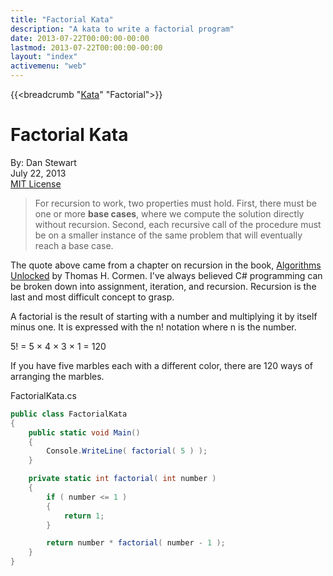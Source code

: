 ```yaml
---
title: "Factorial Kata"
description: "A kata to write a factorial program"
date: 2013-07-22T00:00:00-00:00
lastmod: 2013-07-22T00:00:00-00:00
layout: "index"
activemenu: "web"
---
```


{{<breadcrumb "[Kata](/kata/)" "Factorial">}}

# Factorial Kata

By: Dan Stewart\
July 22, 2013\
[MIT License](https://mit-license.org)

> For recursion to work, two properties must hold. First, there must be one or more **base cases**, where we compute the solution directly without recursion. Second, each recursive call of the procedure must be on a smaller instance of the same problem that will eventually reach a base case.

The quote above came from a chapter on recursion in the book, 
[Algorithms Unlocked](https://www.amazon.com/Algorithms-Unlocked-Thomas-H-Cormen/dp/0262518805/) 
by Thomas H. Cormen. I've always believed C# programming
can be broken down into assignment, iteration, and recursion. Recursion is the last
and most difficult concept to grasp.

A factorial is the result of starting with a number and multiplying it by itself
minus one. It is expressed with the n! notation where n is the number. 

5! = 5 &times; 4 &times; 3 &times; 1 = 120

If you have five marbles each with a different color, there are 120 ways of arranging
the marbles. 

FactorialKata.cs

```csharp
public class FactorialKata
{
    public static void Main()
    {
        Console.WriteLine( factorial( 5 ) );
    }

    private static int factorial( int number )
    {
        if ( number <= 1 )
        {
            return 1;
        }

        return number * factorial( number - 1 );
    }
}
```